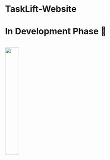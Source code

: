 # TaskLift-Website

<h1> In Development Phase 🚀</h1>
<br>
 <img width="30%" align="center" src="https://firebasestorage.googleapis.com/v0/b/tasklift-ffb1d.appspot.com/o/WhatsApp%20Image%202023-04-07%20at%201.37.03%20PM.jpeg?alt=media&token=aa75a71e-e1b8-49c8-b324-7cd87b9e49bf" type="image/svg">
                            
